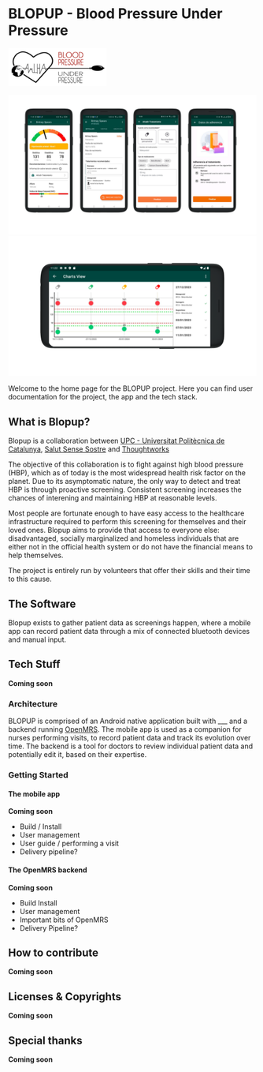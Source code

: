# BLOPUP - Blood Pressure Under Pressure

<img src='https://github.com/BLOPUP-UPC/.github/blob/977801e3f7b7a30efc46433c286b3c2c9bf6134d/profile/blopup-logo.png' width=200>

![Four screens from the Blopup Android app](https://github.com/BLOPUP-UPC/.github/blob/d9598022e179b5c5bc0cf269a8decb3a2dfa0562/profile/cs_inline_blopup_revamp1.png)
![A landscape view of the patient graph from the Blopup Android app](https://github.com/BLOPUP-UPC/.github/blob/87eedd9e7952f7cd1603bff84e6e46d7519f0be6/profile/cs_inline_blopup_revamp2.png)

Welcome to the home page for the BLOPUP project. Here you can find user documentation for the project, the app and the tech stack.

## What is Blopup?
Blopup is a collaboration between [UPC - Universitat Politècnica de Catalunya](https://www.upc.edu/ca), [Salut Sense Sostre](https://salutsensesostre.org/) and [Thoughtworks](https://thoughtworks.com)

The objective of this collaboration is to fight against high blood pressure (HBP), which as of today is the most widespread health risk factor on the planet. Due to its asymptomatic nature, the only way to detect and treat HBP is through proactive screening. Consistent screening increases the chances of interening and maintaining HBP at reasonable levels.

Most people are fortunate enough to have easy access to the healthcare infrastructure required to perform this screening for themselves and their loved ones. Blopup aims to provide that access to everyone else: disadvantaged, socially marginalized and homeless individuals that are either not in the official health system or do not have the financial means to help themselves.

The project is entirely run by volunteers that offer their skills and their time to this cause.

## The Software
Blopup exists to gather patient data as screenings happen, where a mobile app can record patient data through a mix of connected bluetooth devices and manual input.

## Tech Stuff
**Coming soon**

### Architecture
BLOPUP is comprised of an Android native application built with ___ and a backend running [OpenMRS](https://openmrs.org/). The mobile app is used as a companion for nurses performing visits, to record patient data and track its evolution over time. The backend is a tool for doctors to review individual patient data and potentially edit it, based on their expertise.

### Getting Started

#### The mobile app
**Coming soon**
- Build / Install
- User management
- User guide / performing a visit
- Delivery pipeline?

#### The OpenMRS backend
**Coming soon**
- Build Install
- User management
- Important bits of OpenMRS
- Delivery Pipeline?

## How to contribute
**Coming soon**

## Licenses & Copyrights
**Coming soon**

## Special thanks
**Coming soon**